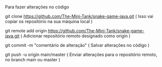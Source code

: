 Para fazer alterações no código
  
  git clone https://github.com/The-Mini-Tank/snake-game-java.git
  ( Isso vai copiar os repositório na sua máquina local )

  
  git remote add origin https://github.com/The-Mini-Tank/snake-game-java.git
  ( Adicionar repositório remoto designado como origin )
  
  git commit -m "comentário de alteração"
  ( Salvar alterações no código )
  
  git push -u origin main/master
  ( Enviar alterações para o repositório remoto, no branch main ou master )
